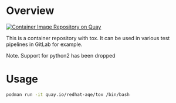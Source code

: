 # Overview

[![Container Image Repository on
Quay](https://quay.io/repository/redhat-aqe/tox/status "Container Image
Repository on Quay")](https://quay.io/repository/redhat-aqe/tox)

This is a container repository with tox. It can be used in various test
pipelines in GitLab for example.

Note. Support for python2 has been dropped

# Usage


```bash
podman run -it quay.io/redhat-aqe/tox /bin/bash
```

